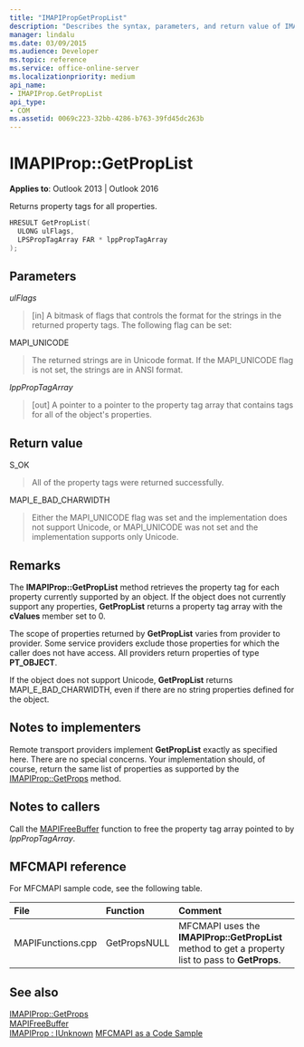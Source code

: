 ```yaml
---
title: "IMAPIPropGetPropList"
description: "Describes the syntax, parameters, and return value of IMAPIPropGetPropList, which returns property tags for all properties."
manager: lindalu
ms.date: 03/09/2015
ms.audience: Developer
ms.topic: reference
ms.service: office-online-server
ms.localizationpriority: medium
api_name:
- IMAPIProp.GetPropList
api_type:
- COM
ms.assetid: 0069c223-32bb-4286-b763-39fd45dc263b
---
```


# IMAPIProp::GetPropList

**Applies to**: Outlook 2013 | Outlook 2016
  
Returns property tags for all properties.
  
```cpp
HRESULT GetPropList(
  ULONG ulFlags,
  LPSPropTagArray FAR * lppPropTagArray
);
```

## Parameters

 _ulFlags_
  
> [in] A bitmask of flags that controls the format for the strings in the returned property tags. The following flag can be set:

MAPI_UNICODE
  
> The returned strings are in Unicode format. If the MAPI_UNICODE flag is not set, the strings are in ANSI format.

 _lppPropTagArray_
  
> [out] A pointer to a pointer to the property tag array that contains tags for all of the object's properties.

## Return value

S_OK
  
> All of the property tags were returned successfully.

MAPI_E_BAD_CHARWIDTH
  
> Either the MAPI_UNICODE flag was set and the implementation does not support Unicode, or MAPI_UNICODE was not set and the implementation supports only Unicode.

## Remarks

The **IMAPIProp::GetPropList** method retrieves the property tag for each property currently supported by an object. If the object does not currently support any properties, **GetPropList** returns a property tag array with the **cValues** member set to 0.
  
The scope of properties returned by **GetPropList** varies from provider to provider. Some service providers exclude those properties for which the caller does not have access. All providers return properties of type **PT_OBJECT**.
  
If the object does not support Unicode, **GetPropList** returns MAPI_E_BAD_CHARWIDTH, even if there are no string properties defined for the object.
  
## Notes to implementers

Remote transport providers implement **GetPropList** exactly as specified here. There are no special concerns. Your implementation should, of course, return the same list of properties as supported by the [IMAPIProp::GetProps](imapiprop-getprops.md) method.
  
## Notes to callers

Call the [MAPIFreeBuffer](mapifreebuffer.md) function to free the property tag array pointed to by _lppPropTagArray_.
  
## MFCMAPI reference

For MFCMAPI sample code, see the following table.
  
|**File**|**Function**|**Comment**|
|:-----|:-----|:-----|
|MAPIFunctions.cpp  <br/> |GetPropsNULL  <br/> |MFCMAPI uses the **IMAPIProp::GetPropList** method to get a property list to pass to **GetProps**. |

## See also

[IMAPIProp::GetProps](imapiprop-getprops.md)  
[MAPIFreeBuffer](mapifreebuffer.md)  
[IMAPIProp : IUnknown](imapipropiunknown.md)
[MFCMAPI as a Code Sample](mfcmapi-as-a-code-sample.md)
